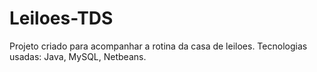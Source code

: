 # Leiloes-TDS
Projeto criado para acompanhar a rotina da casa de leiloes.
Tecnologias usadas: Java, MySQL, Netbeans.
